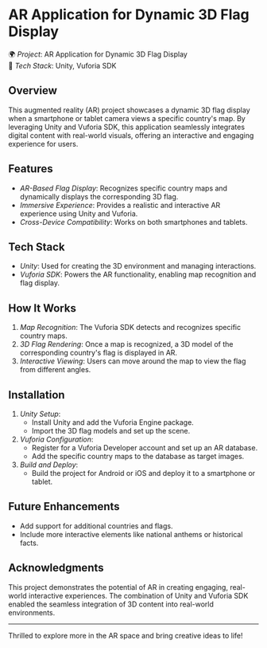 # AR Application for Dynamic 3D Flag Display

🌍 *Project*: AR Application for Dynamic 3D Flag Display  
🔹 *Tech Stack*: Unity, Vuforia SDK  

## Overview
This augmented reality (AR) project showcases a dynamic 3D flag display when a smartphone or tablet camera views a specific country's map. By leveraging Unity and Vuforia SDK, this application seamlessly integrates digital content with real-world visuals, offering an interactive and engaging experience for users.

## Features
- *AR-Based Flag Display*: Recognizes specific country maps and dynamically displays the corresponding 3D flag.
- *Immersive Experience*: Provides a realistic and interactive AR experience using Unity and Vuforia.
- *Cross-Device Compatibility*: Works on both smartphones and tablets.

## Tech Stack
- *Unity*: Used for creating the 3D environment and managing interactions.
- *Vuforia SDK*: Powers the AR functionality, enabling map recognition and flag display.

## How It Works
1. *Map Recognition*: The Vuforia SDK detects and recognizes specific country maps.
2. *3D Flag Rendering*: Once a map is recognized, a 3D model of the corresponding country's flag is displayed in AR.
3. *Interactive Viewing*: Users can move around the map to view the flag from different angles.

## Installation
1. *Unity Setup*:
   - Install Unity and add the Vuforia Engine package.
   - Import the 3D flag models and set up the scene.
2. *Vuforia Configuration*:
   - Register for a Vuforia Developer account and set up an AR database.
   - Add the specific country maps to the database as target images.
3. *Build and Deploy*:
   - Build the project for Android or iOS and deploy it to a smartphone or tablet.

## Future Enhancements
- Add support for additional countries and flags.
- Include more interactive elements like national anthems or historical facts.

## Acknowledgments
This project demonstrates the potential of AR in creating engaging, real-world interactive experiences. The combination of Unity and Vuforia SDK enabled the seamless integration of 3D content into real-world environments.

---

Thrilled to explore more in the AR space and bring creative ideas to life!

